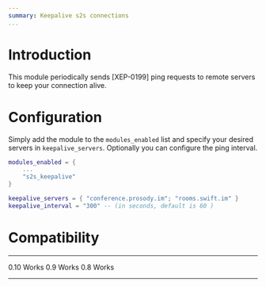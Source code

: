 ```yaml
---
summary: Keepalive s2s connections
...
```


Introduction
============

This module periodically sends [XEP-0199] ping requests to remote servers
to keep your connection alive.

Configuration
=============

Simply add the module to the `modules_enabled` list and specify your
desired servers in `keepalive_servers`. Optionally you can configure
the ping interval.

``` lua
modules_enabled = {
    ...
    "s2s_keepalive"
}

keepalive_servers = { "conference.prosody.im"; "rooms.swift.im" }
keepalive_interval = "300" -- (in seconds, default is 60 )
```

Compatibility
=============

  ------- -----------------------
  0.10    Works
  0.9     Works
  0.8     Works
  ------- -----------------------
